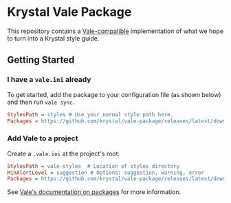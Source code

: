 # Krystal Vale Package

This repository contains a [Vale-compatible](https://vale.sh/) implementation of what we hope to turn into a Krystal style guide.

## Getting Started

### I have a `vale.ini` already

To get started, add the package to your configuration file (as shown below) and then run `vale sync`.

```ini
StylesPath = styles # Use your normal style path here.
Packages = https://github.com/krystal/vale-package/releases/latest/download/vale-package.zip
```

### Add Vale to a project

Create a `.vale.ini` at the project's root:
```ini
StylesPath = vale-styles  # Location of styles directory
MinAlertLevel = suggestion # Options: suggestion, warning, error
Packages = https://github.com/krystal/vale-package/releases/latest/download/vale-package.zip
```

See [Vale's documentation on packages](https://vale.sh/docs/topics/packages/) for more information.
